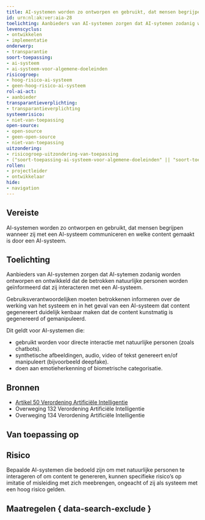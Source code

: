 ```yaml
---
title: AI-systemen worden zo ontworpen en gebruikt, dat mensen begrijpen wanneer zij met een AI-systeem communiceren en welke content gemaakt is door een AI-systeem
id: urn:nl:ak:ver:aia-28
toelichting: Aanbieders van AI-systemen zorgen dat AI-sytemen zodanig worden ontworpen en ontwikkeld dat de betrokken natuurlijke personen worden geïnformeerd dat zij interacteren met een AI-systeem. 
levenscyclus:
- ontwikkelen
- implementatie
onderwerp:
- transparantie
soort-toepassing:
- ai-systeem
- ai-systeem-voor-algemene-doeleinden
risicogroep:
- hoog-risico-ai-systeem
- geen-hoog-risico-ai-systeem
rol-ai-act:
- aanbieder
transparantieverplichting:
- transparantieverplichting
systeemrisico:
- niet-van-toepassing
open-source: 
- open-source
- geen-open-source
- niet-van-toepassing
uitzondering: 
- risicogroep-uitzondering-van-toepassing
- ("soort-toepassing-ai-systeem-voor-algemene-doeleinden" || "soort-toepassing-ai-systeem") && "open-source-open-source" && "transparantieverplichting-geen-transparantieverplichting" && "risicogroep-geen-hoog-risico-ai-systeem"
rollen:
- projectleider
- ontwikkelaar
hide:
- navigation
---
```


<!-- tags -->
## Vereiste
AI-systemen worden zo ontworpen en gebruikt, dat mensen begrijpen wanneer zij met een AI-systeem communiceren en welke content gemaakt is door een AI-systeem.

## Toelichting
Aanbieders van AI-systemen zorgen dat AI-sytemen zodanig worden ontworpen en ontwikkeld dat de betrokken natuurlijke personen worden geïnformeerd dat zij interacteren met een AI-systeem. 

Gebruiksverantwoordelijken moeten betrokkenen informeren over de werking van het systeem en in het geval van een AI-systeem dat content gegenereert duidelijk kenbaar maken dat de content kunstmatig is gegenereerd of gemanipuleerd.

Dit geldt voor AI-systemen die:

- gebruikt worden voor directe interactie met natuurlijke personen (zoals chatbots). 
- synthetische afbeeldingen, audio, video of tekst genereert en/of manipuleert (bijvoorbeeld deepfake).
- doen aan emotieherkenning of biometrische categorisatie.

## Bronnen

- [Artikel 50 Verordening Artificiële Intelligentie](https://eur-lex.europa.eu/legal-content/NL/TXT/HTML/?uri=OJ:L_202401689#d1e5426-1-1)
- Overweging 132 Verordening Artificiële Intelligentie
- Overweging 134 Verordening Artificiële Intelligentie

## Van toepassing op 
<!-- tags-ai-act -->

## Risico
Bepaalde AI-systemen die bedoeld zijn om met natuurlijke personen te interageren of om content te genereren, kunnen specifieke risico’s op imitatie of misleiding met zich meebrengen, ongeacht of zij als systeem met een hoog risico gelden. 

## Maatregelen { data-search-exclude }

<!-- list_maatregelen vereiste/aia-28-transparantieverplichtingen no-search no-onderwerp no-rol no-levenscyclus -->

